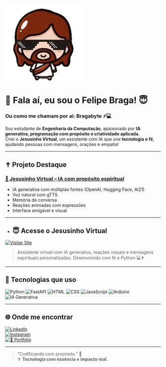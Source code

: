 <img src="jesusinho.gif" width="50%" />


# 👋 Fala aí, eu sou o Felipe Braga! 😇  
### Ou como me chamam por aí: **Bragabyte** ⚡💻

Sou estudante de **Engenharia da Computação**, apaixonado por **IA generativa, programação com propósito e criatividade aplicada**.  
Criei o **Jesusinho Virtual**, um assistente com IA que une **tecnologia e fé**, ajudando pessoas com mensagens, orações e empatia!

---

## ✝️ Projeto Destaque

### [🤖 Jesusinho Virtual – IA com propósito espiritual](https://youtu.be/L2Ikb_gX0Hc)
- IA generativa com múltiplas fontes (OpenAI, Hugging Face, AI21)
- Voz natural com gTTS
- Memória de conversa
- Reações animadas com expressões
- Interface amigável e visual

  
---

- ## 😇 Acesse o Jesusinho Virtual

[![Visitar Site](https://img.shields.io/badge/Ir%20para%20o%20Jesusinho-blue?style=for-the-badge&logo=netlify&logoColor=white)](https://jesusinho.netlify.app)

> Assistente virtual com IA generativa, reações visuais e mensagens espirituais personalizadas. Desenvolvido com fé e Python 💻✝️


---

## 🚀 Tecnologias que uso
![Python](https://img.shields.io/badge/Python-3776AB?style=for-the-badge&logo=python&logoColor=white)
![FastAPI](https://img.shields.io/badge/FastAPI-009688?style=for-the-badge&logo=fastapi&logoColor=white)
![HTML](https://img.shields.io/badge/HTML-E34F26?style=for-the-badge&logo=html5&logoColor=white)
![CSS](https://img.shields.io/badge/CSS-1572B6?style=for-the-badge&logo=css3&logoColor=white)
![JavaScript](https://img.shields.io/badge/JavaScript-F7DF1E?style=for-the-badge&logo=javascript&logoColor=black)
![Arduino](https://img.shields.io/badge/Arduino-00979D?style=for-the-badge&logo=arduino&logoColor=white)
![IA Generativa](https://img.shields.io/badge/IA%20Generativa-purple?style=for-the-badge)

---

## 🌐 Onde me encontrar
[![LinkedIn](https://img.shields.io/badge/LinkedIn-blue?style=for-the-badge&logo=linkedin&logoColor=white)](https://www.linkedin.com/in/felipebraga233/)  
[![Instagram](https://img.shields.io/badge/Instagram-E4405F?style=for-the-badge&logo=instagram&logoColor=white)](https://www.instagram.com/febrraga/)  
[![🎨 Portfólio](https://img.shields.io/badge/Portf%C3%B3lio-Acessar-blueviolet?style=for-the-badge&logo=githubpages&logoColor=white)](https://jdyd2002.github.io/Portif-lio/)


---

> “Codificando com propósito.” 🙏  
> ✝️ **Tecnologia com essência e impacto real.**
